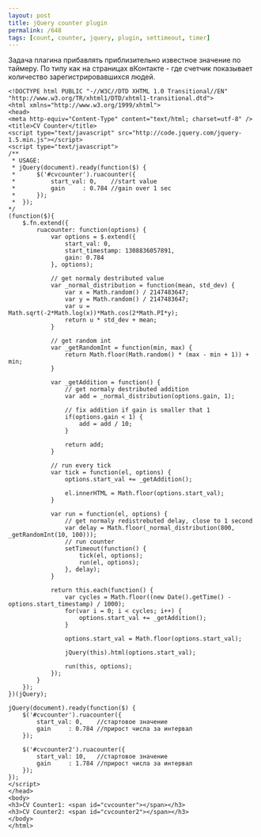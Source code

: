 ```yaml
---
layout: post
title: jQuery counter plugin
permalink: /648
tags: [count, counter, jquery, plugin, settimeout, timer]
---
```


Задача плагина прибавлять приблизительно известное значение по таймеру. По
типу как на страницах вКонтакте - где счетчик показывает количество
зарегистрировавшихся людей.

    <!DOCTYPE html PUBLIC "-//W3C//DTD XHTML 1.0 Transitional//EN" "http://www.w3.org/TR/xhtml1/DTD/xhtml1-transitional.dtd">
    <html xmlns="http://www.w3.org/1999/xhtml">
    <head>
    <meta http-equiv="Content-Type" content="text/html; charset=utf-8" />
    <title>CV Counter</title>
    <script type="text/javascript" src="http://code.jquery.com/jquery-1.5.min.js"></script>
    <script type="text/javascript">
    /**
     * USAGE:
     * jQuery(document).ready(function($) {
     *      $('#cvcounter').ruacounter({
     *          start_val: 0,    //start value
     *          gain     : 0.784 //gain over 1 sec
     *      });
     *  });
    */
    (function($){
        $.fn.extend({
            ruacounter: function(options) {
                var options = $.extend({
                    start_val: 0,
                    start_timestamp: 1308836057891,
                    gain: 0.784
                }, options);

                // get normaly destributed value
                var _normal_distribution = function(mean, std_dev) {
                    var x = Math.random() / 2147483647;
                    var y = Math.random() / 2147483647;
                    var u = Math.sqrt(-2*Math.log(x))*Math.cos(2*Math.PI*y);
                    return u * std_dev + mean;
                }

                // get random int
                var _getRandomInt = function(min, max) {
                    return Math.floor(Math.random() * (max - min + 1)) + min;
                }

                var _getAddition = function() {
                    // get normaly destributed addition
                    var add = _normal_distribution(options.gain, 1);

                    // fix addition if gain is smaller that 1
                    if(options.gain < 1) {
                        add = add / 10;
                    }

                    return add;
                }

                // run every tick
                var tick = function(el, options) {
                    options.start_val += _getAddition();

                    el.innerHTML = Math.floor(options.start_val);
                }

                var run = function(el, options) {
                    // get normaly redistrebuted delay, close to 1 second
                    var delay = Math.floor(_normal_distribution(800, _getRandomInt(10, 100)));
                    // run counter
                    setTimeout(function() {
                        tick(el, options);
                        run(el, options);
                    }, delay);
                }

                return this.each(function() {
                    var cycles = Math.floor((new Date().getTime() - options.start_timestamp) / 1000);
                    for(var i = 0; i < cycles; i++) {
                        options.start_val += _getAddition();
                    }

                    options.start_val = Math.floor(options.start_val);

                    jQuery(this).html(options.start_val);

                    run(this, options);
                });
            }
        });
    })(jQuery);

    jQuery(document).ready(function($) {
        $('#cvcounter').ruacounter({
            start_val: 0,    //стартовое значение
            gain     : 0.784 //прирост числа за интервал
        });

        $('#cvcounter2').ruacounter({
            start_val: 10,   //стартовое значение
            gain     : 1.784 //прирост числа за интервал
        });
    });
    </script>
    </head>
    <body>
    <h3>CV Counter1: <span id="cvcounter"></span></h3>
    <h3>CV Counter2: <span id="cvcounter2"></span></h3>
    </body>
    </html>

